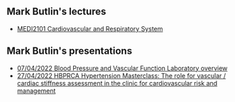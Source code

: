 ## Mark Butlin's lectures
<ul>
    <li><a href="index_MEDI2101.html">MEDI2101 Cardiovascular and Respiratory System</a></li>
    <!-- <li><a href="index_MEDI7042.html">MEDI7041 Research Rotations 2</a></li> -->
    <!-- <li><a href="index_MEDI7051.html">MEDI7051 Artificial Human</a></li> -->
    <!-- <li><a href="index_MEDI8100.html">MEDI8100</a></li> -->
</ul>

## Mark Butlin's presentations
<ul>
    <li><a href="index_2022_bpvf_overview.html">07/04/2022 Blood Pressure and Vascular Function Laboratory overview</a></li>
    <li><a href="index_2022_arterial_stiffness.html">27/04/2022 HBPRCA Hypertension Masterclass: The role for vascular / cardiac stiffness assessment in the clinic for cardiovascular risk and management</a></li>
</ul>